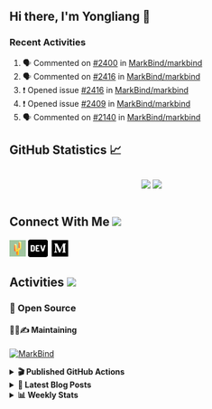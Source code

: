 ## Hi there, I'm Yongliang 👋

### Recent Activities

<!--START_SECTION:activity-->
1. 🗣 Commented on [#2400](https://github.com/MarkBind/markbind/pull/2400#issuecomment-1946169985) in [MarkBind/markbind](https://github.com/MarkBind/markbind)
2. 🗣 Commented on [#2416](https://github.com/MarkBind/markbind/issues/2416#issuecomment-1946164639) in [MarkBind/markbind](https://github.com/MarkBind/markbind)
3. ❗ Opened issue [#2416](https://github.com/MarkBind/markbind/issues/2416) in [MarkBind/markbind](https://github.com/MarkBind/markbind)
4. ❗ Opened issue [#2409](https://github.com/MarkBind/markbind/issues/2409) in [MarkBind/markbind](https://github.com/MarkBind/markbind)
5. 🗣 Commented on [#2140](https://github.com/MarkBind/markbind/issues/2140#issuecomment-1932047593) in [MarkBind/markbind](https://github.com/MarkBind/markbind)
<!--END_SECTION:activity-->

## GitHub Statistics :chart_with_upwards_trend:
<div align="center">
<div style="display: flex; align-items: center; justify-content: center;">

[![](https://github-readme-stats-tlylt.vercel.app/api?username=tlylt&show_icons=true&theme=tokyonight&hide_border=true&locale=en)](https://github.com/tlylt)
[![](https://github-readme-streak-stats.herokuapp.com/?user=tlylt&theme=tokyonight&hide_border=true)](https://github.com/tlylt)
</div>
</div>

## Connect With Me <img src="https://media.giphy.com/media/2wh5K5yE3ulp3xgYcG/giphy-downsized.gif" width="30">

<a href="https://www.yongliangliu.com/" target="_blank"><img align="center" src="static/site-icon.png" alt="yongliangliu.com" height="29" width="29" /></a>
<a href="https://dev.to/tlylt" target="_blank"><img align="center" src="static/dev-badge.svg" alt="dev.to/tlylt" height="35" width="35" /></a>
<a href="https://tlylt.medium.com" target="_blank"><img align="center" src="static/medium.png" alt="tlylt.medium.com" height="35" width="35" /></a>

## Activities <img src="https://media.giphy.com/media/WUlplcMpOCEmTGBtBW/giphy.gif" width="30">

### 🔭 Open Source

#### 👷‍♂️✍️ Maintaining
[![MarkBind](https://github-readme-stats-tlylt.vercel.app/api/pin/?username=markbind&repo=markbind)](https://github.com/MarkBind/markbind)

<details>
<summary> <b>🎬 Published GitHub Actions </b> </summary>

[![install-graphviz](https://github-readme-stats-tlylt.vercel.app/api/pin/?username=tlylt&repo=install-graphviz)](https://github.com/tlylt/install-graphviz)

[![reposense-action](https://github-readme-stats-tlylt.vercel.app/api/pin/?username=tlylt&repo=reposense-action)](https://github.com/tlylt/reposense-action)

[![markbin-action](https://github-readme-stats-tlylt.vercel.app/api/pin/?username=markbind&repo=markbind-action)](https://github.com/MarkBind/markbind-action)

</details>

<details>
<summary> <b>📕 Latest Blog Posts</b> </summary>

<!-- BLOG-POST-LIST:START -->
- [The 2 x 2 problem](https://yongliangliu.com/blog/2x2-problem)
- [On Keeping Task Descriptions Up to Date](https://yongliangliu.com/blog/on-keeping-task-descriptions-up-to-date)
- [Easy vs Right](https://yongliangliu.com/blog/easy-vs-right)
- [The Prebound Method and Sentinel Object Pattern in Python](https://yongliangliu.com/blog/prebound-sentinel-pattern-in-python)
- [Software Problems - Exceptions](https://yongliangliu.com/blog/software-problems-exceptions)
<!-- BLOG-POST-LIST:END -->

</details>

<details>
<summary> <b>📊 Weekly Stats</b> </summary>

<!--START_SECTION:waka-->
![Code Time](http://img.shields.io/badge/Code%20Time-1%2C197%20hrs%2057%20mins-blue)

**🐱 My GitHub Data** 

> 📦 666.6 kB Used in GitHub's Storage 
 > 
> 🏆 222 Contributions in the Year 2024
 > 
> 🚫 Not Opted to Hire
 > 
> 📜 170 Public Repositories 
 > 
> 🔑 41 Private Repositories 
 > 
**I'm an Early 🐤** 

```text
🌞 Morning                4054 commits        ███████░░░░░░░░░░░░░░░░░░   29.77 % 
🌆 Daytime                3674 commits        ███████░░░░░░░░░░░░░░░░░░   26.98 % 
🌃 Evening                4984 commits        █████████░░░░░░░░░░░░░░░░   36.59 % 
🌙 Night                  908 commits         ██░░░░░░░░░░░░░░░░░░░░░░░   06.67 % 
```
📅 **I'm Most Productive on Wednesday** 

```text
Monday                   1773 commits        ███░░░░░░░░░░░░░░░░░░░░░░   13.02 % 
Tuesday                  2077 commits        ████░░░░░░░░░░░░░░░░░░░░░   15.25 % 
Wednesday                2204 commits        ████░░░░░░░░░░░░░░░░░░░░░   16.18 % 
Thursday                 1635 commits        ███░░░░░░░░░░░░░░░░░░░░░░   12.00 % 
Friday                   1707 commits        ███░░░░░░░░░░░░░░░░░░░░░░   12.53 % 
Saturday                 2097 commits        ████░░░░░░░░░░░░░░░░░░░░░   15.40 % 
Sunday                   2127 commits        ████░░░░░░░░░░░░░░░░░░░░░   15.62 % 
```


📊 **This Week I Spent My Time On** 

```text
🕑︎ Time Zone: Asia/Singapore

💬 Programming Languages: 
TypeScript               6 mins              █████████████░░░░░░░░░░░░   51.36 % 
JSON                     4 mins              █████████░░░░░░░░░░░░░░░░   35.40 % 
JavaScript               1 min               ███░░░░░░░░░░░░░░░░░░░░░░   12.29 % 
Markdown                 0 secs              ░░░░░░░░░░░░░░░░░░░░░░░░░   00.77 % 
TOML                     0 secs              ░░░░░░░░░░░░░░░░░░░░░░░░░   00.17 % 
```


 Last Updated on 22/02/2024 00:41:00 UTC
<!--END_SECTION:waka-->

</details>
